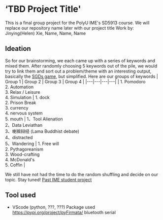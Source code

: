 # ‘TBD Project Title'

This is a final group project for the PolyU IME's SD5913 course. We will replace our repository name later with our project title
Work by: Jinying(Helen) Xie, Name, Name, Name

## Ideation
So for our brainstorming, we each came up with a series of keywords and mixed them. After randomly choosing 5 keywords out of the pile, we would try to link them and sort out a problem/theme with an interesting output, basically the [SGDs game](https://2030sdgsgame.com/), but simplified. Here are our groups of keywords
| Group 1 | Group 2 | Group 3 | Group 4 |
|---|---|---|---|
| 1. Pomodoro<br>2. Automation<br>3. Relax / Leisure<br>4. Simulation | 1. dock<br>2. Prison Break<br>3. currency<br>4. nervous system<br>5. mouth | 1、Tool Alienation<br>2、Data Leviathan<br>3、喇嘛辩经 (Lama Buddhist debate)<br>4、distracted<br>5、Wandering | 1. Free will<br>2. Pythagoreanism<br>3. Wood-crafting<br>4. McDonald's<br>5. Coffin |

We still have not had the time to do the random shuffling and decide on our topic. Stay tuned! 
[Past IME student project](https://www.xiaohongshu.com/explore/674d827b000000000703905a?app_platform=ios&app_version=9.3.2&share_from_user_hidden=true&xsec_source=app_share&type=video&xsec_token=CB1G7l3RJh68IrvoTfAc8UF8QEpt7z8DOGjgsf7L2ZbfY=&author_share=1&xhsshare=WeixinSession&shareRedId=N0pHRjVLPTs2NzUyOTgwNjY0OTc0OzxO&apptime=1760444312&share_id=9dd6e5716a364b518870099225a976bd&wechatWid=d4cc568067ebe60eb35d4334de3957ec&wechatOrigin=menu)

## Tool used
* VScode (python, ???, ???)
    Package used
        https://pypi.org/project/pyFirmata/
        bluetooth serial


